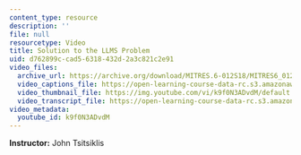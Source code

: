 ```yaml
---
content_type: resource
description: ''
file: null
resourcetype: Video
title: Solution to the LLMS Problem
uid: d762899c-cad5-6318-432d-2a3c821c2e91
video_files:
  archive_url: https://archive.org/download/MITRES.6-012S18/MITRES6_012S18_L17-03_300k.mp4
  video_captions_file: https://open-learning-course-data-rc.s3.amazonaws.com/res-6-012-introduction-to-probability-spring-2018/b7650785e6f951df90e29ba110c3a61b_k9f0N3ADvdM.vtt
  video_thumbnail_file: https://img.youtube.com/vi/k9f0N3ADvdM/default.jpg
  video_transcript_file: https://open-learning-course-data-rc.s3.amazonaws.com/res-6-012-introduction-to-probability-spring-2018/0aec2bbbaf1c0716b0ed2f720cb63be7_k9f0N3ADvdM.pdf
video_metadata:
  youtube_id: k9f0N3ADvdM
---
```


**Instructor:** John Tsitsiklis